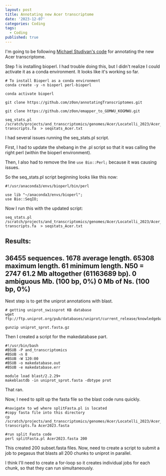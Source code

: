 ```yaml
---
layout: post
title: Annotating new Acer transcriptome
date: '2023-12-07'
categories: Coding
tags:
  - Coding
published: true
---
```


I'm going to be following [Michael Studivan's code](https://github.com/mstudiva/Acropora-cervicornis-annotated-transcriptome/blob/main/tagSeq_TranscriptomeAnnotation_README.txt) for annotating the new Acer transcriptome. 

Step 1 is installing bioperl. I had trouble doing this, but I didn't realize I could activate it as a conda environment. It looks like it's working so far.

```{bash}
# To install Bioperl as a conda environment
conda create -y -n bioperl perl-bioperl

conda activate bioperl

git clone https://github.com/z0on/annotatingTranscriptomes.git

git clone https://github.com/z0on/emapper_to_GOMWU_KOGMWU.git

seq_stats.pl /scratch/projects/and_transcriptomics/genomes/Acer/Locatelli_2023/Acer_Genome/Acropora_cervicornis.mrna-transcripts.fa  > seqstats_Acer.txt

```

I had several issues running the seq_stats.pl script.

First, I had to update the shebang in the .pl script so that it was calling the right perl (within the bioperl environment).

Then, I also had to remove the line `use Bio::Perl;` because it was causing issues.

So the seq_stats.pl script beginning looks like this now:

```{perl}
#!/usr/anaconda3/envs/bioperl/bin/perl

use lib "~/anaconda3/envs/bioperl";
use Bio::SeqIO;
```

Now I run this with the updated script:

```{bash}
seq_stats.pl /scratch/projects/and_transcriptomics/genomes/Acer/Locatelli_2023/Acer_Genome/Acropora_cervicornis.mrna-transcripts.fa  > seqstats_Acer.txt
```
Results: 
-------------------------
36455 sequences.
1678 average length.
65308 maximum length.
61 minimum length.
N50 = 2747
61.2 Mb altogether (61163689 bp).
0 ambiguous Mb. (100 bp, 0%)
0 Mb of Ns. (100 bp, 0%)
-------------------------


Next step is to get the uniprot annotations with blast.

```{bash}
# getting uniprot_swissprot KB database
wget ftp://ftp.uniprot.org/pub/databases/uniprot/current_release/knowledgebase/complete/uniprot_sprot.fasta.gz

gunzip uniprot_sprot.fasta.gz
```

Then I created a script for the makedatabase part.

```{bash}
#!/usr/bin/bash
#BSUB -P and_transcriptomics
#BSUB -n 8
#BSUB -W 120:00
#BSUB -o makedatabase.out
#BSUB -e makedatabase.err

module load blast/2.2.29+
makeblastdb -in uniprot_sprot.fasta -dbtype prot
```


That ran. 

Now, I need to split up the fasta file so the blast code runs quickly.

```{bash}
#navigate to wd where splitFasta.pl is located 
#copy fasta file into this directory
cp /scratch/projects/and_transcriptomics/genomes/Acer/Locatelli_2023/Acer_Genome/Acropora_cervicornis.mrna-transcripts.fa Acer2023.fasta

#run split Fasta code
perl splitFasta.pl Acer2023.fasta 200
```

This created 200 subset.fasta files. Now, need to create a script to submit a job to pegasus that blasts all 200 chunks to uniprot in parallel.

I think I'll need to create a for-loop so it creates individual jobs for each chunk, so that they can run simultaneously. 

```{bash}
